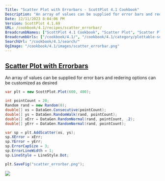 ```yaml
---
Title: "Scatter Plot with Errorbars - ScottPlot 4.1 Cookbook"
Description: "An array of values can be supplied for error bars and redering options can be customized as desired"
Date: 12/11/2023 8:04:06 PM
Version: ScottPlot 4.1.69
URL: /cookbook/4.1/recipes/scatter_errorbar/
BreadcrumbNames: ["ScottPlot 4.1 Cookbook", "Scatter Plot", "Scatter Plot with Errorbars"]
BreadcrumbUrls: ["/cookbook/4.1/", "/cookbook/4.1/category/plottable-scatter-plot", "/cookbook/4.1/recipes/scatter_errorbar/"]
SearchUrl: "/cookbook/4.1/search/"
OgImage: "/cookbook/4.1/images/scatter_errorbar.png"
---
```


<h2><a href='/cookbook/4.1/recipes/scatter_errorbar/'>Scatter Plot with Errorbars</a></h2>

An array of values can be supplied for error bars and redering options can be customized as desired

```cs
var plt = new ScottPlot.Plot(600, 400);

int pointCount = 20;
Random rand = new Random(0);
double[] xs = DataGen.Consecutive(pointCount);
double[] ys = DataGen.RandomWalk(rand, pointCount);
double[] xErr = DataGen.RandomNormal(rand, pointCount, .2);
double[] yErr = DataGen.RandomNormal(rand, pointCount);

var sp = plt.AddScatter(xs, ys);
sp.XError = xErr;
sp.YError = yErr;
sp.ErrorCapSize = 3;
sp.ErrorLineWidth = 1;
sp.LineStyle = LineStyle.Dot;

plt.SaveFig("scatter_errorbar.png");
```

<img src='../../images/scatter_errorbar.png' class='d-block mx-auto my-5' />


